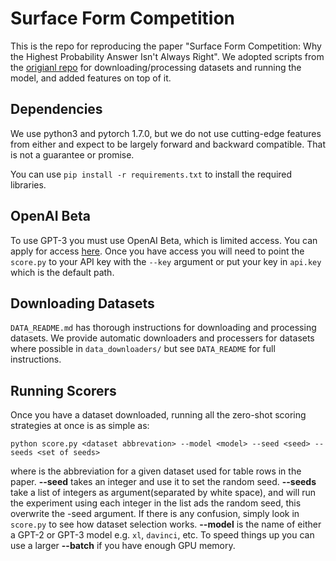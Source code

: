 # Surface Form Competition

This is the repo for reproducing the paper "Surface Form Competition: Why the Highest Probability Answer Isn't Always Right". We adopted scripts from the [origianl repo](https://peterwestuw.github.io/surface-form-competition-project/) for downloading/processing datasets and running the model, and added features on top of it.

## Dependencies
We use python3 and pytorch 1.7.0, but we do not use cutting-edge features from either and expect to be largely forward and backward compatible. That is not a guarantee or promise.

You can use `pip install -r requirements.txt` to install the required libraries.

## OpenAI Beta
To use GPT-3 you must use OpenAI Beta, which is limited access. You can apply for access [here](https://beta.openai.com/). Once you have access you will need to point the `score.py` to your API key with the `--key` argument or put your key in `api.key` which is the default path. 

## Downloading Datasets

`DATA_README.md` has thorough instructions for downloading and processing datasets. We provide automatic downloaders and processers for datasets where possible in `data_downloaders/` but see `DATA_README` for full instructions.

## Running Scorers
Once you have a dataset downloaded, running all the zero-shot scoring strategies at once is as simple as:

```
python score.py <dataset abbrevation> --model <model> --seed <seed> --seeds <set of seeds>
```

where **<dataset-abbreviation>** is the abbreviation for a given dataset used for table rows in the paper. **--seed** takes an integer and use it to set the random seed. **--seeds** take a list of integers as argument(separated by white space), and will run the experiment using each integer in the list ads the random seed, this overwrite the -seed argument. If there is any confusion, simply look in `score.py` to see how dataset selection works. **--model** is the name of either a GPT-2 or GPT-3 model e.g. `xl`, `davinci`, etc. To speed things up you can use a larger **--batch** if you have enough GPU memory. 
